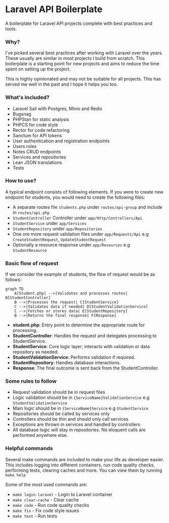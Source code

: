 # Laravel API Boilerplate
A boilerplate for Laravel API projects complete with best practices and tools.

### Why?
I've picked several best practices after working with Laravel over the years. These usually are similar in most projects I build from scratch. This boilerplate is a starting point for new projects and aims to reduce the time spent on setting up the project.

This is highly opinionated and may not be suitable for all projects. This has served me well in the past and I hope it helps you too.

### What's included?
- Laravel Sail with Postgres, Minio and Redis
- Bugsnag
- PHPStan for static analysis
- PHPCS for code style
- Rector for code refactoring
- Sanctum for API tokens
- User authentication and registration endpoints
- Users roles
- Notes CRUD endpoints
- Services and repositories
- Lean JSON translations
- Tests

### How to use?
A typical endpoint consists of following elements. If you were to create new endpoint for students, you would need to create the following files:
- A separate routes file `students.php` under `routes/api-group` and include in `routes/api.php`
- `StudentController` Controller under `app/Http/Controllers/Api`
- `StudentService` under `app/Services`
- `StudentRepository` under `app/Repositories`
- One ore more request validation files under `app/Requests/Api` e.g `CreateStudentRequest`, `UpdateStudentRequest`
- Optionally a resource response under `app/Resources` e.g `StudentResource`

### Basic flow of request
If we consider the example of students, the flow of request would be as follows:

```mermaid
graph TD
    A[Student.php] -->|Validates and processes routes| B[StudentController]
    B -->|Processes the request| C[StudentService]
    C -->|Validates data if needed| D[StudentValidationService]
    C -->|Fetches or stores data| E[StudentRepository]
    B -->|Returns the final response| F[Response]
```

- **student.php**: Entry point to determine the appropriate route for processing.
- **StudentController**: Handles the request and delegates processing to StudentService.
- **StudentService**: Core logic layer; interacts with validation or data repository as needed.
- **StudentValidationService**: Performs validation if required.
- **StudentRepository**: Handles database interactions.
- **Response**: The final outcome is sent back from the StudentController.

### Some rules to follow
- Request validation should be in request files
- Logic validation should be in `{ServiceName}ValidationService` e.g `StudentValidationService`
- Main logic should be in `{ServiceName}Service` e.g `StudentService`
- Repositories should be called by services only
- Controllers should be thin and should only call services
- Exceptions are thrown in services and handled by controllers
- All database logic will stay in repositories. No eloquent calls are performed anywhere else.

### Helpful commands
Several make commands are included to make your life as developer easier. This includes logging into different containers, run code quality checks, performing tests, clearing caches and more. You can view them by running `make help`

Some of the most used commands are:
- `make login-laravel` - Login to Laravel container
- `make clear-cache` - Clear cache
- `make code` - Run code quality checks
- `make fix` - Fix code style issues
- `make test` - Run tests
